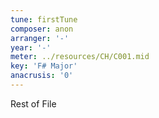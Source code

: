 ```yaml
---
tune: firstTune
composer: anon
arranger: '-'
year: '-'
meter: ../resources/CH/C001.mid
key: 'F# Major'
anacrusis: '0'
---
```

Rest of File